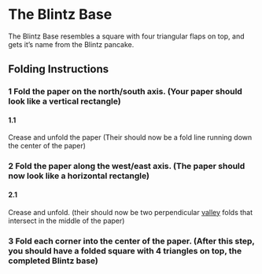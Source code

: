 # The Blintz Base
The Blintz Base resembles a square with four triangular flaps on top, and gets it’s name from the Blintz pancake.

## Folding Instructions


### 1 Fold the paper on the north/south axis. (Your paper should look like a vertical rectangle)
#### 1.1 
Crease and unfold the paper (Their should now be a fold line running down the center of the paper)

### 2 Fold the paper along the west/east axis. (The paper should now look like a horizontal rectangle)
#### 2.1
Crease and unfold. (their should now be two perpendicular [valley](valley.md) folds that intersect in the middle of the paper)

### 3 Fold each corner into the center of the paper. (After this step, you should have a folded square with 4 triangles on top, the completed Blintz base)
